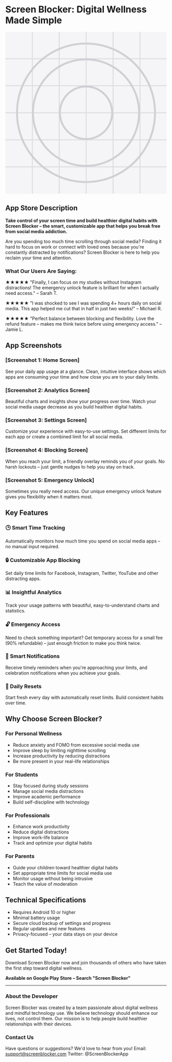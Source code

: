 # Screen Blocker: Digital Wellness Made Simple

![Screen Blocker App Banner](assets/icon.png)

## App Store Description

**Take control of your screen time and build healthier digital habits with Screen Blocker – the smart, customizable app that helps you break free from social media addiction.**

Are you spending too much time scrolling through social media? Finding it hard to focus on work or connect with loved ones because you're constantly distracted by notifications? Screen Blocker is here to help you reclaim your time and attention.

### What Our Users Are Saying:

★★★★★ "Finally, I can focus on my studies without Instagram distractions! The emergency unlock feature is brilliant for when I actually need access." – Sarah T.

★★★★★ "I was shocked to see I was spending 4+ hours daily on social media. This app helped me cut that in half in just two weeks!" – Michael R.

★★★★★ "Perfect balance between blocking and flexibility. Love the refund feature – makes me think twice before using emergency access." – Jamie L.

## App Screenshots

### [Screenshot 1: Home Screen]
See your daily app usage at a glance. Clean, intuitive interface shows which apps are consuming your time and how close you are to your daily limits.

### [Screenshot 2: Analytics Screen]
Beautiful charts and insights show your progress over time. Watch your social media usage decrease as you build healthier digital habits.

### [Screenshot 3: Settings Screen]
Customize your experience with easy-to-use settings. Set different limits for each app or create a combined limit for all social media.

### [Screenshot 4: Blocking Screen]
When you reach your limit, a friendly overlay reminds you of your goals. No harsh lockouts – just gentle nudges to help you stay on track.

### [Screenshot 5: Emergency Unlock]
Sometimes you really need access. Our unique emergency unlock feature gives you flexibility when it matters most.

## Key Features

### 🕒 Smart Time Tracking
Automatically monitors how much time you spend on social media apps – no manual input required.

### 🔒 Customizable App Blocking
Set daily time limits for Facebook, Instagram, Twitter, YouTube and other distracting apps.

### 📊 Insightful Analytics
Track your usage patterns with beautiful, easy-to-understand charts and statistics.

### 🔓 Emergency Access
Need to check something important? Get temporary access for a small fee (90% refundable) – just enough friction to make you think twice.

### 🔔 Smart Notifications
Receive timely reminders when you're approaching your limits, and celebration notifications when you achieve your goals.

### 🔄 Daily Resets
Start fresh every day with automatically reset limits. Build consistent habits over time.

## Why Choose Screen Blocker?

### For Personal Wellness
- Reduce anxiety and FOMO from excessive social media use
- Improve sleep by limiting nighttime scrolling
- Increase productivity by reducing distractions
- Be more present in your real-life relationships

### For Students
- Stay focused during study sessions
- Manage social media distractions
- Improve academic performance
- Build self-discipline with technology

### For Professionals
- Enhance work productivity
- Reduce digital distractions
- Improve work-life balance
- Track and optimize your digital habits

### For Parents
- Guide your children toward healthier digital habits
- Set appropriate time limits for social media use
- Monitor usage without being intrusive
- Teach the value of moderation

## Technical Specifications

- Requires Android 10 or higher
- Minimal battery usage
- Secure cloud backup of settings and progress
- Regular updates and new features
- Privacy-focused – your data stays on your device

## Get Started Today!

Download Screen Blocker now and join thousands of others who have taken the first step toward digital wellness.

**Available on Google Play Store – Search "Screen Blocker"**

---

### About the Developer

Screen Blocker was created by a team passionate about digital wellness and mindful technology use. We believe technology should enhance our lives, not control them. Our mission is to help people build healthier relationships with their devices.

### Contact Us

Have questions or suggestions? We'd love to hear from you!
Email: support@screenblocker.com
Twitter: @ScreenBlockerApp
